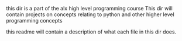 this dir is a part of the alx high level programming course
This dir will contain projects on concepts relating to python and other higher level programming concepts

this readme will contain a description of what each file in this dir does.
